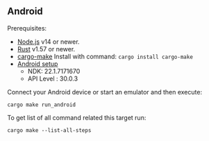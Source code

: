 ## Android

Prerequisites:

- [Node.js](https://nodejs.org/) v14 or newer.
- [Rust](https://www.rust-lang.org/) v1.57 or newer.
- [cargo-make](https://github.com/sagiegurari/cargo-make)
  Install with command: ```cargo install cargo-make```
- [Android setup](https://github.com/dodorare/crossbow/wiki)
  * NDK: 22.1.7171670
  * API Level : 30.0.3

Connect your Android device or start an emulator and then execute:

```
cargo make run_android
```

To get list of all command related this target run:

```
cargo make --list-all-steps
```
